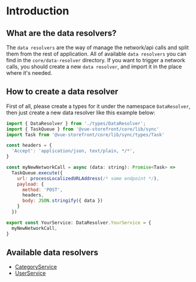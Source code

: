# Introduction

## What are the data resolvers?

The `data resolvers` are the way of manage the network/api calls and split them from the rest of application. All of available `data resolvers` you can find in the `core/data-resolver` directory.
If you want to trigger a network calls, you should create a new `data resolver`, and import it in the place where it's needed.

## How to create a data resolver
First of all, please create a types for it under the namespace `DataResolver`, then just create a new data resolver like this example below:


```js
import { DataResolver } from './types/DataResolver';
import { TaskQueue } from '@vue-storefront/core/lib/sync'
import Task from '@vue-storefront/core/lib/sync/types/Task'

const headers = {
  'Accept': 'application/json, text/plain, */*',
}

const myNewNetworkCall = async (data: string): Promise<Task> =>
  TaskQueue.execute({
    url: processLocalizedURLAddress(/* some endpoint */),
    payload: {
      method: 'POST',
      headers,
      body: JSON.stringify({ data })
    }
  })

export const YourService: DataResolver.YourService = {
  myNewNetworkCall,
}
```

## Available data resolvers

- [CategoryService](category-service.md)
- [UserService](user-service.md)
